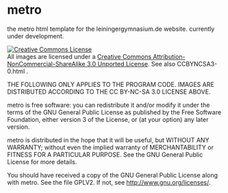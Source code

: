 metro
=====

the metro html template for the leiningergymnasium.de website. currently under development.



<a rel="license" href="http://creativecommons.org/licenses/by-nc-sa/3.0/"><img alt="Creative Commons License" style="border-width:0" src="http://i.creativecommons.org/l/by-nc-sa/3.0/88x31.png" /></a><br />All images are licensed under a <a rel="license" href="http://creativecommons.org/licenses/by-nc-sa/3.0/">Creative Commons Attribution-NonCommercial-ShareAlike 3.0 Unported License</a>. See also CCBYNCSA3-0.html .


THE FOLLOWING ONLY APPLIES TO THE PROGRAM CODE. IMAGES ARE DISTRIBUTED ACCORDING TO THE CC BY-NC-SA 3.0 LICENSE ABOVE.

metro is free software: you can redistribute it and/or modify
    it under the terms of the GNU General Public License as published by
    the Free Software Foundation, either version 3 of the License, or
    (at your option) any later version.

   metro is distributed in the hope that it will be useful,
   but WITHOUT ANY WARRANTY; without even the implied warranty of
   MERCHANTABILITY or FITNESS FOR A PARTICULAR PURPOSE.  See the
   GNU General Public License for more details.

   You should have received a copy of the GNU General Public License
   along with metro. See the file GPLV2.  If not, see <http://www.gnu.org/licenses/>.
